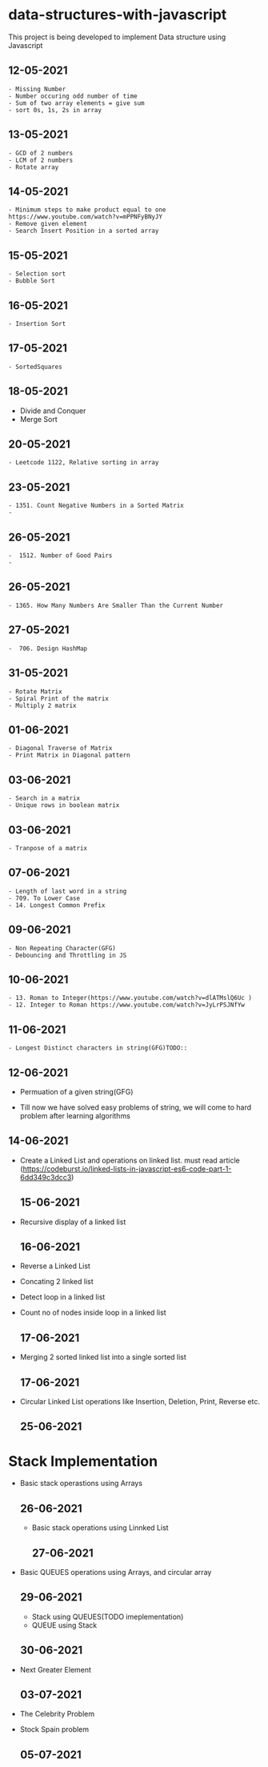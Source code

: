 # data-structures-with-javascript

This project is being developed to implement Data structure using Javascript

## 12-05-2021

    - Missing Number
    - Number occuring odd number of time
    - Sum of two array elements = give sum
    - sort 0s, 1s, 2s in array

## 13-05-2021

    - GCD of 2 numbers
    - LCM of 2 numbers
    - Rotate array

## 14-05-2021

    - Minimum steps to make product equal to one https://www.youtube.com/watch?v=mPPNFyBNyJY
    - Remove given element
    - Search Insert Position in a sorted array

## 15-05-2021

    - Selection sort
    - Bubble Sort

## 16-05-2021

    - Insertion Sort

## 17-05-2021

    - SortedSquares

## 18-05-2021

- Divide and Conquer
- Merge Sort

## 20-05-2021

    - Leetcode 1122, Relative sorting in array

## 23-05-2021

    - 1351. Count Negative Numbers in a Sorted Matrix
    -

## 26-05-2021

    -  1512. Number of Good Pairs
    -

## 26-05-2021

    - 1365. How Many Numbers Are Smaller Than the Current Number

## 27-05-2021

    -  706. Design HashMap

## 31-05-2021

    - Rotate Matrix
    - Spiral Print of the matrix
    - Multiply 2 matrix

## 01-06-2021

    - Diagonal Traverse of Matrix
    - Print Matrix in Diagonal pattern

## 03-06-2021

    - Search in a matrix
    - Unique rows in boolean matrix

## 03-06-2021

    - Tranpose of a matrix

## 07-06-2021

    - Length of last word in a string
    - 709. To Lower Case
    - 14. Longest Common Prefix

## 09-06-2021

    - Non Repeating Character(GFG)
    - Debouncing and Throttling in JS

## 10-06-2021

    - 13. Roman to Integer(https://www.youtube.com/watch?v=dlATMslQ6Uc )
    - 12. Integer to Roman https://www.youtube.com/watch?v=JyLrPSJNfYw

## 11-06-2021

    - Longest Distinct characters in string(GFG)TODO::

## 12-06-2021

- Permuation of a given string(GFG)

- Till now we have solved easy problems of string, we will come to hard problem after learning algorithms

## 14-06-2021

- Create a Linked List and operations on linked list. must read article
  (https://codeburst.io/linked-lists-in-javascript-es6-code-part-1-6dd349c3dcc3)

  ## 15-06-2021

- Recursive display of a linked list

  ## 16-06-2021

- Reverse a Linked List
- Concating 2 linked list
- Detect loop in a linked list
- Count no of nodes inside loop in a linked list

  ## 17-06-2021

- Merging 2 sorted linked list into a single sorted list

  ## 17-06-2021

- Circular Linked List operations like Insertion, Deletion, Print, Reverse etc.

  ## 25-06-2021

# Stack Implementation

- Basic stack operastions using Arrays

  ## 26-06-2021

  - Basic stack operations using Linnked List

    ## 27-06-2021

- Basic QUEUES operations using Arrays, and circular array

  ## 29-06-2021

  - Stack using QUEUES(TODO imeplementation)
  - QUEUE using Stack

  ## 30-06-2021

- Next Greater Element

  ## 03-07-2021

- The Celebrity Problem
- Stock Spain problem

  ## 05-07-2021
